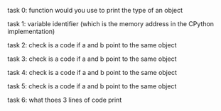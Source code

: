 task 0:  function would you use to print the type of an object

task 1: variable identifier (which is the memory address in the CPython implementation)

task 2: check is a code if a and b point to the same object

task 3: check is a code if a and b point to the same object

task 4: check is a code if a and b point to the same object

task 5: check is a code if a and b point to the same object

task 6: what thoes 3 lines of code print
